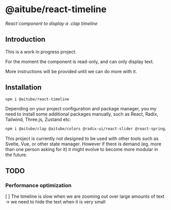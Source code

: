 # @aitube/react-timeline

*React component to display a .clap timeline*

## Introduction

This is a work in progress project.

For the moment the component is read-only, and can only display text.

More instructions will be provided until we can do more with it.

## Installation

```bash
npm i @aitube/react-timeline
```

Depending on your project configuration and package manager, you my need to install some additional packages manually, such as React, Radix, Tailwind, Three.js, Zustand etc:

```bash
npm i @aitube/clap @aitube/colors @radix-ui/react-slider @react-spring/three @react-spring/types @react-three/drei @react-three/fiber @types/react @types/react-dom react react-dom tailwindcss three typescript zustand
```

This project is currently not designed to be used with other tools such as Svelte, Vue, or other state manager. However if there is demand (eg. more than one person asking for it) it might evolve to become more modular in the future.

## TODO

### Performance optimization

[ ] The timeline is slow when we are zooming out over large amounts of text -> we need to hide the text when it is very small